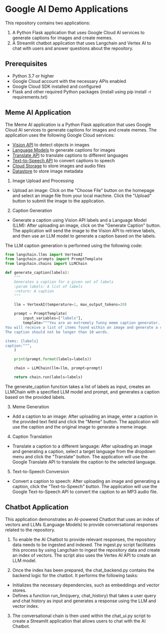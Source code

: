 # Google AI Demo Applications
This repository contains two applications:

1. A Python Flask application that uses Google Cloud AI services to generate captions for images and create memes.
2. A Streamlit chatbot application that uses Langchain and Vertex AI to chat with users and answer questions about the repository.

## Prerequisites
- Python 3.7 or higher
- Google Cloud account with the necessary APIs enabled
- Google Cloud SDK installed and configured
- Flask and other required Python packages (install using pip install -r requirements.txt)


## Meme AI Application
The Meme AI application is a Python Flask application that uses Google Cloud AI services to generate captions for images and create memes. The application uses the following Google Cloud services:

- [Vision API](https://cloud.google.com/vision) to detect objects in images
- [Language Models](https://cloud.google.com/vertex-ai/docs/generative-ai/learn/overview) to generate captions for images
- [Translate API](https://cloud.google.com/translate) to translate captions to different languages
- [Text-to-Speech API](https://cloud.google.com/text-to-speech) to convert captions to speech
- [Cloud Storage](https://cloud.google.com/storage) to store images and audio files
- [Datastore](https://cloud.google.com/datastore) to store image metadata

1. Image Upload and Processing
- Upload an image: Click on the "Choose File" button on the homepage and select an image file from your local machine. Click the "Upload" button to submit the image to the application.


2. Caption Generation
- Generate a caption using Vision API labels and a Language Model (LLM): After uploading an image, click on the "Generate Caption" button. The application will send the image to the Vision API to retrieve labels, and then use an LLM model to generate a caption based on the labels.

The LLM caption generation is performed using the following code:

```python
from langchain.llms import VertexAI
from langchain.prompts import PromptTemplate
from langchain.chains import LLMChain

def generate_caption(labels):
    """
    Generates a caption for a given set of labels
    :param labels: A list of labels
    :return: A caption
    """

    llm = VertexAI(temperature=1, max_output_tokens=20)

    prompt = PromptTemplate(
        input_variables=["labels"],
        template="""You are an extremely funny meme caption generator. 
You will receive a list of items found within an image and generate a caption that relates to the items that you are given.
The caption should not be longer than 10 words.

items: {labels}
caption:""",
    )

    print(prompt.format(labels=labels))

    chain = LLMChain(llm=llm, prompt=prompt)

    return chain.run(labels=labels)
```
The generate_caption function takes a list of labels as input, creates an LLMChain with a specified LLM model and prompt, and generates a caption based on the provided labels.

3. Meme Generation
- Add a caption to an image: After uploading an image, enter a caption in the provided text field and click the "Meme" button. The application will use the caption and the original image to generate a meme image.

4. Caption Translation
- Translate a caption to a different language: After uploading an image and generating a caption, select a target language from the dropdown menu and click the "Translate" button. The application will use the Google Translate API to translate the caption to the selected language.

5. Text-to-Speech Conversion
- Convert a caption to speech: After uploading an image and generating a caption, click the "Text-to-Speech" button. The application will use the Google Text-to-Speech API to convert the caption to an MP3 audio file.

## Chatbot Application
This application demonstrates an AI-powered Chatbot that uses an index of vectors and LLMs (Language Models) to provide conversational responses related to the repository.

1. To enable the AI Chatbot to provide relevant responses, the repository data needs to be ingested and indexed. The ingest.py script facilitates this process by using Langchain to ingest the repository data and create an index of vectors. The script also uses the Vertex AI API to create an LLM model.

2. Once the index has been prepared, the chat_backend.py contains the backend logic for the chatbot. It performs the following tasks:
- Initializes the necessary dependencies, such as embeddings and vector stores.
- Defines a function run_llm(query, chat_history) that takes a user query and chat history as input and generates a response using the LLM and vector index.

3. The conversational chain is then used within the chat_ui.py script to create a Streamlit application that allows users to chat with the AI Chatbot.